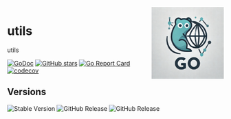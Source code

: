 <img align=right width="168" src="docs/gouef_logo.png">

# utils
utils

[![GoDoc](https://pkg.go.dev/badge/github.com/gouef/utils.svg)](https://pkg.go.dev/github.com/gouef/utils)
[![GitHub stars](https://img.shields.io/github/stars/gouef/utils?style=social)](https://github.com/gouef/utils/stargazers)
[![Go Report Card](https://goreportcard.com/badge/github.com/gouef/utils)](https://goreportcard.com/report/github.com/gouef/utils)
[![codecov](https://codecov.io/github/gouef/utils/branch/main/graph/badge.svg?token=YUG8EMH6Q8)](https://codecov.io/github/gouef/utils)

## Versions
![Stable Version](https://img.shields.io/github/v/release/gouef/utils?label=Stable&labelColor=green)
![GitHub Release](https://img.shields.io/github/v/release/gouef/utils?label=RC&include_prereleases&filter=*rc*&logoSize=diago)
![GitHub Release](https://img.shields.io/github/v/release/gouef/utils?label=Beta&include_prereleases&filter=*beta*&logoSize=diago)
